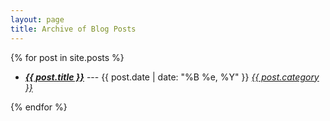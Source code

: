 ```yaml
---
layout: page
title: Archive of Blog Posts
---
```


<section>
  {% for post in site.posts %}
<ul>
  <li>
    <i><a href="{{site.baseurl}}{{post.url}}"><strong>{{ post.title }}</strong></a></i> --- {{ post.date | date: "%B %e, %Y" }} 
    <a class="category" href="{{site.baseurl}}/categories/{{ post.category | downcase }}.html"><i>{{ post.category }}</i></a>
  </li>
</ul>
  {% endfor %}
</section>
